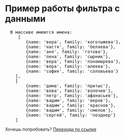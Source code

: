 <h1>Пример работы фильтра с данными</h1>
<pre>
  В массиве имеются имена:
     [
        {name: 'вера', family: 'коготыжева'},
        {name: 'настя', family: 'беляева'},
        {name: 'аня', family: 'готова'},
        {name: 'лена', family: 'сырник'},
        {name: 'вера', family: 'пономарева'},
        {name: 'вера', family: 'алеева'},
        {name: 'софия', family: 'соловьева'}
    ],
    [
        {name: 'дима', family: 'притыс'},
        {name: 'вова', family: 'волочев'},
        {name: 'петр', family: 'афанасьев'},
        {name: 'вадим', family: 'веров'},
        {name: 'вадим', family: 'краснов'},
        {name: 'вадим', family: 'смелов'},
        {name: 'сергей', family: 'позднер'}
    ]
</pre>
<p>Хочешь попробовать? <a href="#">Переходи по ссылке</a></p>
